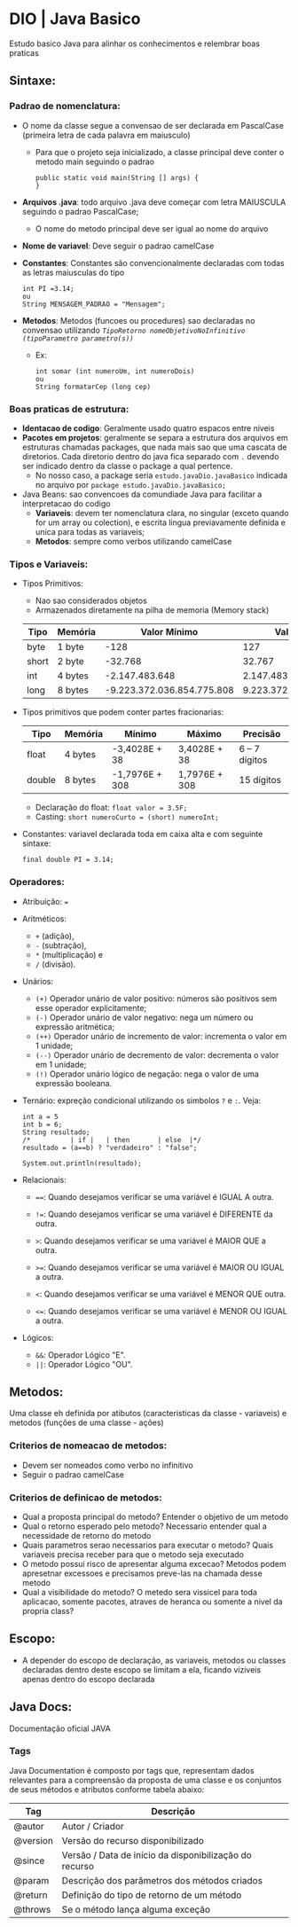 # DIO | Java Basico
Estudo basico Java para alinhar os conhecimentos e relembrar boas praticas

## Sintaxe:

### Padrao de nomenclatura:
- O nome da classe segue a convensao de ser declarada em PascalCase (primeira letra de cada palavra em maiusculo)
    - Para que o projeto seja inicializado, a classe principal deve conter o metodo main seguindo o padrao

        ```
        public static void main(String [] args) {
        }
        ```
- **Arquivos .java**: todo arquivo .java deve começar com letra MAIUSCULA seguindo o padrao PascalCase;
    - O nome do metodo principal deve ser igual ao nome do arquivo
- **Nome de variavel**: Deve seguir o padrao camelCase
- **Constantes**: Constantes são convencionalmente declaradas com todas as letras maiusculas do tipo 

    ```
    int PI =3.14;
    ou
    String MENSAGEM_PADRAO = "Mensagem";
    ```
- **Metodos**: Metodos (funcoes ou procedures) sao declaradas no convensao utilizando *`TipoRetorno nomeObjetivoNoInfinitivo (tipoParametro parametro(s))`*
    - Ex:
        ```
        int somar (int numeroUm, int numeroDois)
        ou
        String formatarCep (long cep)
        ```

### Boas praticas de estrutura:
- **Identacao de codigo**: Geralmente usado quatro espacos entre niveis
- **Pacotes em projetos**: geralmente se separa a estrutura dos arquivos em estruturas chamadas packages, que nada mais sao que uma cascata de diretorios. Cada diretorio dentro do java fica separado com `.` devendo ser indicado dentro da classe o package a qual pertence.
    - No nosso caso, a package seria `estudo.javaDio.javaBasico` indicada no arquivo por `package estudo.javaDio.javaBasico;`
- Java Beans: sao convencoes da comundiade Java para facilitar a interpretacao do codigo
    - **Variaveis**: devem ter nomenclatura clara, no singular (exceto quando for um array ou colection), e escrita lingua previavamente definida e unica para todas as variaveis;
    - **Metodos**: sempre como verbos utilizando camelCase


### Tipos e Variaveis:
-  Tipos Primitivos: 
    - Nao sao considerados objetos
    - Armazenados diretamente na pilha de memoria (Memory stack)

    | Tipo | Memória | Valor Mínimo | Valor Máximo |
    | -----|---------|--------------|------------- |
    | byte | 1 byte | -128 | 127 |
    | short | 2 byte | -32.768 | 32.767 |
    | int | 4 bytes | -2.147.483.648 | 2.147.483.647|
    | long | 8 bytes | -9.223.372.036.854.775.808 | 9.223.372.036.854.775.807|

- Tipos primitivos que podem conter partes fracionarias:

    | Tipo | Memória | Mínimo | Máximo | Precisão |
    | ------ | --------- | -------- | -------- | ---------- | 
    | float | 4 bytes | -3,4028E + 38 | 3,4028E + 38 | 6 – 7 dígitos | 
    | double | 8 bytes | -1,7976E + 308 | 1,7976E + 308 | 15 dígitos |

    - Declaração do float: `float valor = 3.5F;`
    - Casting: `short numeroCurto = (short) numeroInt;`
- Constantes: variavel declarada toda em caixa alta e com seguinte sintaxe:
    ```
    final double PI = 3.14;
    ```
### Operadores:
- Atribuição: `=`
- Aritméticos: 
    - `+` (adição), 
    - `-` (subtração), 
    - `*` (multiplicação) e 
    - `/` (divisão).
- Unários: 
    - `(+)` Operador unário de valor positivo: números são positivos sem esse operador explicitamente;
    - `(-)` Operador unário de valor negativo: nega um número ou expressão aritmética;
    - `(++)` Operador unário de incremento de valor: incrementa o valor em 1 unidade;
    - `(--)` Operador unário de decremento de valor: decrementa o valor em 1 unidade;
    - `(!)` Operador unário lógico de negação: nega o valor de uma expressão booleana.
- Ternário: expreção condicional utilizando os simbolos `?` e `:`. Veja:
    ```
    int a = 5
    int b = 6;
    String resultado;
    /*          | if |   | then       | else  |*/
    resultado = (a==b) ? "verdadeiro" : "false";

    System.out.println(resultado);
    ```
- Relacionais: 
    - `==`: Quando desejamos verificar se uma variável é IGUAL A outra.

    - `!=`: Quando desejamos verificar se uma variável é DIFERENTE da outra.

    - `>`: Quando desejamos verificar se uma variável é MAIOR QUE a outra.

    - `>=`: Quando desejamos verificar se uma variável é MAIOR OU IGUAL a outra.

    - `<`: Quando desejamos verificar se uma variável é MENOR QUE outra.

    - `<=`: Quando desejamos verificar se uma variável é MENOR OU IGUAL a outra.

- Lógicos: 
    - `&&`: Operador Lógico "E".
    - `||`: Operador Lógico "OU".

## Metodos:
Uma classe eh definida por atibutos (caracteristicas da classe - variaveis) e metodos (funções de uma classe - ações)
### Criterios de nomeacao de metodos:
- Devem ser nomeados como verbo no infinitivo
- Seguir o padrao camelCase
### Criterios de definicao de metodos:
- Qual a proposta principal do metodo? Entender o objetivo de um metodo
- Qual o retorno esperado pelo metodo? Necessario entender qual a necessidade de retorno do metodo
- Quais parametros serao necessarios para executar o metodo? Quais variaveis precisa receber para que o metodo seja executado
- O metodo possui risco de apresentar alguma excecao? Metodos podem apresetnar excessoes e precisamos preve-las na chamada desse metodo
- Qual a visibilidade do metodo? O metedo sera vissicel para toda aplicacao, somente pacotes, atraves de heranca ou somente a nivel da propria class?

## Escopo:
- A depender do escopo de declaração, as variaveis, metodos ou classes declaradas dentro deste escopo se limitam a ela, ficando viziveis apenas dentro do escopo declarada

## Java Docs:
Documentação oficial JAVA
### Tags
Java Documentation é composto por tags que, representam dados relevantes para a compreensão da proposta de uma classe e os conjuntos de seus métodos e atributos conforme tabela abaixo:

| Tag | Descrição |
|-----|-----------|
| @autor | Autor / Criador |
| @version | Versão do recurso disponibilizado| 
| @since | Versão / Data de início da disponibilização do recurso|
| @param | Descrição dos parâmetros dos métodos criados|
| @return | Definição do tipo de retorno de um método |
| @throws| Se o método lança alguma exceção|

